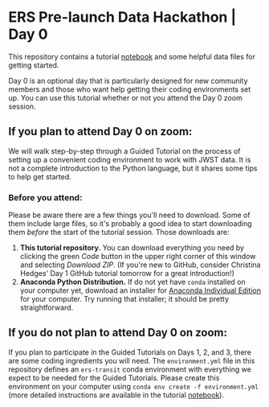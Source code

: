 # ERS Pre-launch Data Hackathon | Day 0
This repository contains a tutorial [notebook](hackathon-day0-tutorial.ipynb) and some helpful data files for getting started.

Day 0 is an optional day that is particularly designed for new community members and those who want help getting their coding environments set up. You can use this tutorial whether or not you attend the Day 0 zoom session.

## If you plan to attend Day 0 on zoom:
We will walk step-by-step through a Guided Tutorial on the process of setting up a convenient coding environment to work with JWST data. It is not a complete introduction to the Python language, but it shares some tips to help get started. 

### Before you attend: 
Please be aware there are a few things you'll need to download. Some of them include large files, so it's probably a good idea to start downloading them *before* the start of the tutorial session. Those downloads are:
1. **This tutorial repository.** You can download everything you need by clicking the green *Code* button in the upper right corner of this window and selecting *Download ZIP*. (If you're new to GitHub, consider Christina Hedges' Day 1 GitHub tutorial tomorrow for a great introduction!)
2. **Anaconda Python Distribution.** If do not yet have `conda` installed on your computer yet, download an installer for [Anaconda Individual Edition](https://www.anaconda.com/products/individual) for your computer. Try running that installer; it should be pretty straightforward.

## If you do not plan to attend Day 0 on zoom:
If you plan to participate in the Guided Tutorials on Days 1, 2, and 3, there are some coding ingredients you will need. The `environment.yml` file in this repository defines an `ers-transit` conda environment with everything we expect to be needed for the Guided Tutorials. Please create this environment on your computer using `conda env create -f environment.yml` (more detailed instructions are available in the tutorial [notebook](hackathon-day0-tutorial.ipynb)).
